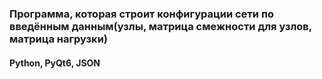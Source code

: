 ### Программа, которая строит конфигурации сети по введённым данным(узлы, матрица смежности для узлов, матрица нагрузки)
#### Python, PyQt6, JSON
